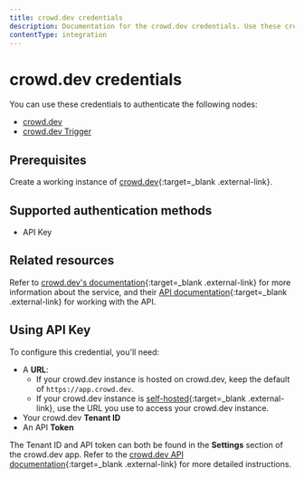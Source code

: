 ```yaml
---
title: crowd.dev credentials
description: Documentation for the crowd.dev credentials. Use these credentials to authenticate crowd.dev in n8n, a workflow automation platform.
contentType: integration
---
```


# crowd.dev credentials

You can use these credentials to authenticate the following nodes:

* [crowd.dev](/integrations/builtin/app-nodes/n8n-nodes-base.crowddev/)
* [crowd.dev Trigger](/integrations/builtin/trigger-nodes/n8n-nodes-base.crowddevtrigger/)

## Prerequisites

Create a working instance of [crowd.dev](https://www.crowd.dev/){:target=_blank .external-link}.

## Supported authentication methods

- API Key

## Related resources

Refer to [crowd.dev's documentation](https://docs.crowd.dev/docs){:target=_blank .external-link} for more information about the service, and their [API documentation](https://api.crowd.dev/api-reference){:target=_blank .external-link} for working with the API.

## Using API Key

To configure this credential, you'll need:

- A **URL**:
    - If your crowd.dev instance is hosted on crowd.dev, keep the default of `https://app.crowd.dev`.
    - If your crowd.dev instance is [self-hosted](https://docs.crowd.dev/docs/technical-docs/self-hosting){:target=_blank .external-link}, use the URL you use to access your crowd.dev instance.
- Your crowd.dev **Tenant ID**
- An API **Token** 

The Tenant ID and API token can both be found in the **Settings** section of the crowd.dev app. Refer to the [crowd.dev API documentation](https://api.crowd.dev/api-reference){:target=_blank .external-link} for more detailed instructions.
